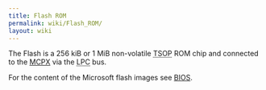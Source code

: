 ```yaml
---
title: Flash ROM
permalink: wiki/Flash_ROM/
layout: wiki
---
```


The Flash is a 256 kiB or 1 MiB non-volatile
<abbr title="Thin Small Outline Package">TSOP</abbr> ROM chip and
connected to the [MCPX](/wiki/MCPX "wikilink") via the
<abbr title="Low Pin Count">LPC</abbr> bus.

For the content of the Microsoft flash images see
[BIOS](/wiki/BIOS "wikilink").
